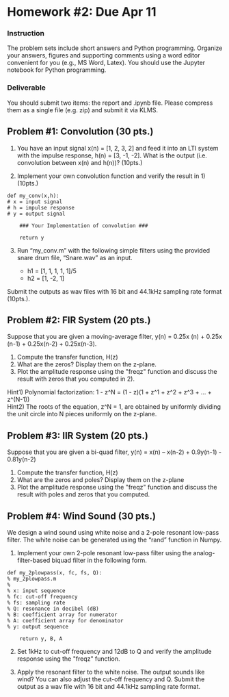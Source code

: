 # Homework #2: Due Apr 11

### Instruction

The problem sets include short answers and Python programming. Organize your answers, figures and supporting comments using a word editor convenient for you (e.g., MS Word, Latex). You should use the Jupyter notebook for Python programming. 

### Deliverable 
You should submit two items: the report and .ipynb file. Please compress them as a single file (e.g. zip) and submit it via KLMS.

## Problem #1: Convolution (30 pts.)

1. You have an input signal x(n) = [1, 2, 3, 2] and feed it into an LTI system with the impulse response, h(n) = [3, -1, -2]. What is the output (i.e. convolution between x(n) and h(n))? (10pts.)


2. Implement your own convolution function and verify the result in 1) (10pts.)

```
def my_conv(x,h):
# x = input signal
# h = impulse response
# y = output signal

    ### Your Implementation of convolution ###

    return y 
```

3. Run “my_conv.m” with the following simple filters using the provided snare drum file, “Snare.wav” as an input. 

    - h1 = [1, 1, 1, 1, 1]/5
    - h2 = [1, -2, 1]

Submit the outputs as wav files with 16 bit and 44.1kHz sampling rate format (10pts.). 


## Problem #2: FIR System (20 pts.)

Suppose that you are given a moving-average filter, y(n) = 0.25x (n) + 0.25x (n-1) + 0.25x(n-2) + 0.25x(n-3).  

1. Compute the transfer function, H(z)
2. What are the zeros?  Display them on the z-plane.
3. Plot the amplitude response using the "freqz" function and discuss the result with zeros that you computed in 2).   

Hint1) Polynomial factorization:  1 - z^N = (1 - z)(1 + z^1 + z^2 + z^3 + … + z^(N-1))  
Hint2) The roots of the equation, z^N = 1, are obtained by uniformly dividing the unit circle into N pieces uniformly on the z-plane. 


## Problem #3: IIR System (20 pts.)
Suppose that you are given a bi-quad filter, y(n) =  x(n) – x(n-2) + 0.9y(n-1) - 0.81y(n-2)

1. Compute the transfer function, H(z)
2. What are the zeros and poles? Display them on the z-plane
3. Plot the amplitude response using the "freqz" function and discuss the result with poles and zeros that you computed.   


## Problem #4: Wind Sound (30 pts.)
We design a wind sound using white noise and a 2-pole resonant low-pass filter. The white noise can be generated using the “rand” function in Numpy. 

1. Implement your own 2-pole resonant low-pass filter using the analog-filter-based biquad filter in the following form.


```
def my_2plowpass(x, fc, fs, Q):
% my_2plowpass.m
%
% x: input sequence
% fc: cut-off frequency 
% fs: sampling rate
% Q: resonance in decibel (dB)
% B: coefficient array for numerator
% A: coefficient array for denominator
% y: output sequence

    return y, B, A
```


2. Set 1kHz to cut-off frequency and 12dB to Q and verify the amplitude response using the "freqz" function.


3. Apply the resonant filter to the white noise. The output sounds like wind? You can also adjust the cut-off frequency and Q. Submit the output as a wav file with 16 bit and 44.1kHz sampling rate format. 


